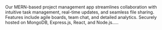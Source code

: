Our MERN-based project management app streamlines collaboration with intuitive task management, real-time updates, and seamless file sharing. Features include agile boards, team chat, and detailed analytics. Securely hosted on MongoDB, Express.js, React, and Node.js.....
